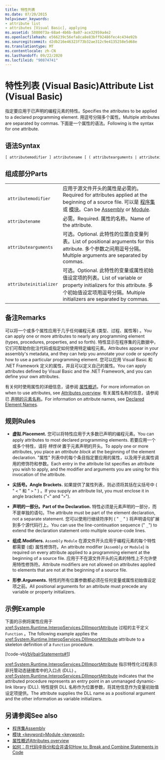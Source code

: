 ```yaml
---
title: 特性列表
ms.date: 07/20/2015
helpviewer_keywords:
- attribute list
- attributes [Visual Basic], applying
ms.assetid: 5880073a-68a4-4b6b-8a07-ace32959a4e2
ms.openlocfilehash: e566239c56efa8ca8e83bff92486fec4c434e92b
ms.sourcegitcommit: d2db216e46323f73b32ae312c9e4135258e5d68e
ms.translationtype: MT
ms.contentlocale: zh-CN
ms.lasthandoff: 09/22/2020
ms.locfileid: "90874741"
---
```

# <a name="attribute-list-visual-basic"></a><span data-ttu-id="f1cc5-102">特性列表 (Visual Basic)</span><span class="sxs-lookup"><span data-stu-id="f1cc5-102">Attribute List (Visual Basic)</span></span>

<span data-ttu-id="f1cc5-103">指定要应用于已声明的编程元素的特性。</span><span class="sxs-lookup"><span data-stu-id="f1cc5-103">Specifies the attributes to be applied to a declared programming element.</span></span> <span data-ttu-id="f1cc5-104">用逗号分隔多个属性。</span><span class="sxs-lookup"><span data-stu-id="f1cc5-104">Multiple attributes are separated by commas.</span></span> <span data-ttu-id="f1cc5-105">下面是一个属性的语法。</span><span class="sxs-lookup"><span data-stu-id="f1cc5-105">Following is the syntax for one attribute.</span></span>  
  
## <a name="syntax"></a><span data-ttu-id="f1cc5-106">语法</span><span class="sxs-lookup"><span data-stu-id="f1cc5-106">Syntax</span></span>  
  
```vb  
[ attributemodifier ] attributename [ ( attributearguments | attributeinitializer ) ]  
```  
  
## <a name="parts"></a><span data-ttu-id="f1cc5-107">组成部分</span><span class="sxs-lookup"><span data-stu-id="f1cc5-107">Parts</span></span>  

|||
|---|---|
|`attributemodifier`|<span data-ttu-id="f1cc5-108">应用于源文件开头的属性是必需的。</span><span class="sxs-lookup"><span data-stu-id="f1cc5-108">Required for attributes applied at the beginning of a source file.</span></span> <span data-ttu-id="f1cc5-109">可以是 [程序集](../modifiers/assembly.md) 或 [模块](../modifiers/module-keyword.md)。</span><span class="sxs-lookup"><span data-stu-id="f1cc5-109">Can be [Assembly](../modifiers/assembly.md) or [Module](../modifiers/module-keyword.md).</span></span>|
|`attributename`| <span data-ttu-id="f1cc5-110">必需。</span><span class="sxs-lookup"><span data-stu-id="f1cc5-110">Required.</span></span> <span data-ttu-id="f1cc5-111">属性的名称。</span><span class="sxs-lookup"><span data-stu-id="f1cc5-111">Name of the attribute.</span></span>|
|`attributearguments`|<span data-ttu-id="f1cc5-112">可选。</span><span class="sxs-lookup"><span data-stu-id="f1cc5-112">Optional.</span></span> <span data-ttu-id="f1cc5-113">此特性的位置自变量列表。</span><span class="sxs-lookup"><span data-stu-id="f1cc5-113">List of positional arguments for this attribute.</span></span> <span data-ttu-id="f1cc5-114">多个参数之间用逗号分隔。</span><span class="sxs-lookup"><span data-stu-id="f1cc5-114">Multiple arguments are separated by commas.</span></span>|
|`attributeinitializer`|<span data-ttu-id="f1cc5-115">可选。</span><span class="sxs-lookup"><span data-stu-id="f1cc5-115">Optional.</span></span> <span data-ttu-id="f1cc5-116">此特性的变量或属性初始值设定项的列表。</span><span class="sxs-lookup"><span data-stu-id="f1cc5-116">List of variable or property initializers for this attribute.</span></span> <span data-ttu-id="f1cc5-117">多个初始值设定项用逗号分隔。</span><span class="sxs-lookup"><span data-stu-id="f1cc5-117">Multiple initializers are separated by commas.</span></span>|
  
## <a name="remarks"></a><span data-ttu-id="f1cc5-118">备注</span><span class="sxs-lookup"><span data-stu-id="f1cc5-118">Remarks</span></span>  

 <span data-ttu-id="f1cc5-119">可以将一个或多个属性应用于几乎任何编程元素 (类型、过程、属性等) 。</span><span class="sxs-lookup"><span data-stu-id="f1cc5-119">You can apply one or more attributes to nearly any programming element (types, procedures, properties, and so forth).</span></span> <span data-ttu-id="f1cc5-120">特性显示在程序集的元数据中，它们可帮助你批注代码或指定如何使用特定编程元素。</span><span class="sxs-lookup"><span data-stu-id="f1cc5-120">Attributes appear in your assembly's metadata, and they can help you annotate your code or specify how to use a particular programming element.</span></span> <span data-ttu-id="f1cc5-121">您可以应用 Visual Basic 和 .NET Framework 定义的属性，并且可以定义自己的属性。</span><span class="sxs-lookup"><span data-stu-id="f1cc5-121">You can apply attributes defined by Visual Basic and the .NET Framework, and you can define your own attributes.</span></span>  

 <span data-ttu-id="f1cc5-122">有关何时使用属性的详细信息，请参阅 [属性概述](../../programming-guide/concepts/attributes/index.md)。</span><span class="sxs-lookup"><span data-stu-id="f1cc5-122">For more information on when to use attributes, see [Attributes overview](../../programming-guide/concepts/attributes/index.md).</span></span> <span data-ttu-id="f1cc5-123">有关属性名称的信息，请参阅已 [声明的元素名称](../../programming-guide/language-features/declared-elements/declared-element-names.md)。</span><span class="sxs-lookup"><span data-stu-id="f1cc5-123">For information on attribute names, see [Declared Element Names](../../programming-guide/language-features/declared-elements/declared-element-names.md).</span></span>  
  
## <a name="rules"></a><span data-ttu-id="f1cc5-124">规则</span><span class="sxs-lookup"><span data-stu-id="f1cc5-124">Rules</span></span>  
  
- <span data-ttu-id="f1cc5-125">**虚拟.**</span><span class="sxs-lookup"><span data-stu-id="f1cc5-125">**Placement.**</span></span> <span data-ttu-id="f1cc5-126">您可以将特性应用于大多数已声明的编程元素。</span><span class="sxs-lookup"><span data-stu-id="f1cc5-126">You can apply attributes to most declared programming elements.</span></span> <span data-ttu-id="f1cc5-127">若要应用一个或多个特性，请将 *特性块* 置于元素声明的开头。</span><span class="sxs-lookup"><span data-stu-id="f1cc5-127">To apply one or more attributes, you place an *attribute block* at the beginning of the element declaration.</span></span> <span data-ttu-id="f1cc5-128">"属性" 列表中的每个条目指定要应用的属性，以及用于此属性调用的修饰符和参数。</span><span class="sxs-lookup"><span data-stu-id="f1cc5-128">Each entry in the attribute list specifies an attribute you wish to apply, and the modifier and arguments you are using for this invocation of the attribute.</span></span>  
  
- <span data-ttu-id="f1cc5-129">**尖括号。**</span><span class="sxs-lookup"><span data-stu-id="f1cc5-129">**Angle Brackets.**</span></span> <span data-ttu-id="f1cc5-130">如果提供了属性列表，则必须将其括在尖括号中 ( " `<` " 和 " `>` " ) 。</span><span class="sxs-lookup"><span data-stu-id="f1cc5-130">If you supply an attribute list, you must enclose it in angle brackets ("`<`" and "`>`").</span></span>  
  
- <span data-ttu-id="f1cc5-131">**声明的一部分。**</span><span class="sxs-lookup"><span data-stu-id="f1cc5-131">**Part of the Declaration.**</span></span> <span data-ttu-id="f1cc5-132">特性必须是元素声明的一部分，而不是单独的语句。</span><span class="sxs-lookup"><span data-stu-id="f1cc5-132">The attribute must be part of the element declaration, not a separate statement.</span></span> <span data-ttu-id="f1cc5-133">您可以使用行继续符序列 ( " `_` " ) 将声明语句扩展到多个源代码行上。</span><span class="sxs-lookup"><span data-stu-id="f1cc5-133">You can use the line-continuation sequence (" `_`") to extend the declaration statement onto multiple source-code lines.</span></span>  
  
- <span data-ttu-id="f1cc5-134">**组成.**</span><span class="sxs-lookup"><span data-stu-id="f1cc5-134">**Modifiers.**</span></span> <span data-ttu-id="f1cc5-135">`Assembly` `Module` 在源文件开头应用于编程元素的每个特性都需要 (或) 属性修饰符。</span><span class="sxs-lookup"><span data-stu-id="f1cc5-135">An attribute modifier (`Assembly` or `Module`) is required on every attribute applied to a programming element at the beginning of a source file.</span></span> <span data-ttu-id="f1cc5-136">应用于不在源文件开头的元素的特性上不允许使用特性修饰符。</span><span class="sxs-lookup"><span data-stu-id="f1cc5-136">Attribute modifiers are not allowed on attributes applied to elements that are not at the beginning of a source file.</span></span>  
  
- <span data-ttu-id="f1cc5-137">**形参.**</span><span class="sxs-lookup"><span data-stu-id="f1cc5-137">**Arguments.**</span></span> <span data-ttu-id="f1cc5-138">特性的所有位置参数都必须在任何变量或属性初始值设定项之前。</span><span class="sxs-lookup"><span data-stu-id="f1cc5-138">All positional arguments for an attribute must precede any variable or property initializers.</span></span>  
  
## <a name="example"></a><span data-ttu-id="f1cc5-139">示例</span><span class="sxs-lookup"><span data-stu-id="f1cc5-139">Example</span></span>  

 <span data-ttu-id="f1cc5-140">下面的示例将属性应用于 <xref:System.Runtime.InteropServices.DllImportAttribute> 过程的主干定义 `Function` 。</span><span class="sxs-lookup"><span data-stu-id="f1cc5-140">The following example applies the <xref:System.Runtime.InteropServices.DllImportAttribute> attribute to a skeleton definition of a `Function` procedure.</span></span>  
  
 [!code-vb[VbVbalrStatements#1](~/samples/snippets/visualbasic/VS_Snippets_VBCSharp/VbVbalrStatements/VB/Class1.vb#1)]  
  
 <span data-ttu-id="f1cc5-141"><xref:System.Runtime.InteropServices.DllImportAttribute> 指示特性化过程表示非托管动态链接库中的入口点 (DLL) 。</span><span class="sxs-lookup"><span data-stu-id="f1cc5-141"><xref:System.Runtime.InteropServices.DllImportAttribute> indicates that the attributed procedure represents an entry point in an unmanaged dynamic-link library (DLL).</span></span> <span data-ttu-id="f1cc5-142">特性提供 DLL 名称作为位置参数，将其他信息作为变量初始值设定项提供。</span><span class="sxs-lookup"><span data-stu-id="f1cc5-142">The attribute supplies the DLL name as a positional argument and the other information as variable initializers.</span></span>  
  
## <a name="see-also"></a><span data-ttu-id="f1cc5-143">另请参阅</span><span class="sxs-lookup"><span data-stu-id="f1cc5-143">See also</span></span>

- [<span data-ttu-id="f1cc5-144">程序集</span><span class="sxs-lookup"><span data-stu-id="f1cc5-144">Assembly</span></span>](../modifiers/assembly.md)
- [<span data-ttu-id="f1cc5-145">模块 \<keyword></span><span class="sxs-lookup"><span data-stu-id="f1cc5-145">Module \<keyword></span></span>](../modifiers/module-keyword.md)
- [<span data-ttu-id="f1cc5-146">属性概述</span><span class="sxs-lookup"><span data-stu-id="f1cc5-146">Attributes overview</span></span>](../../programming-guide/concepts/attributes/index.md)
- [<span data-ttu-id="f1cc5-147">如何：在代码中拆分和合并语句</span><span class="sxs-lookup"><span data-stu-id="f1cc5-147">How to: Break and Combine Statements in Code</span></span>](../../programming-guide/program-structure/how-to-break-and-combine-statements-in-code.md)
